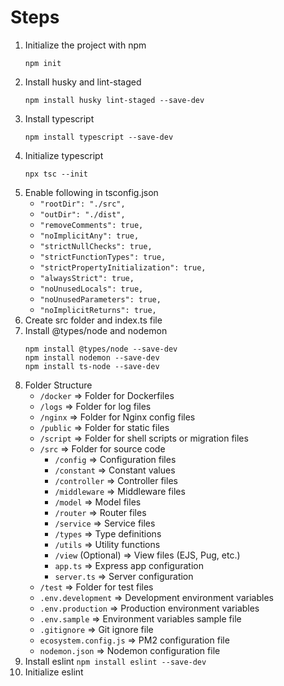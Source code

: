 # Steps
1. Initialize the project with npm
   ```
   npm init
   ```
2. Install husky and lint-staged
   ```
   npm install husky lint-staged --save-dev
   ```
3. Install typescript
   ```
   npm install typescript --save-dev
   ```
4. Initialize typescript
   ```
   npx tsc --init
   ```
5. Enable following in tsconfig.json
   - `"rootDir": "./src",`
   - `"outDir": "./dist",`
   - `"removeComments": true,`
   - `"noImplicitAny": true,`
   - `"strictNullChecks": true,`
   - `"strictFunctionTypes": true,`
   - `"strictPropertyInitialization": true,`
   - `"alwaysStrict": true,`
   - `"noUnusedLocals": true,`
   - `"noUnusedParameters": true,`
   - `"noImplicitReturns": true,`
6. Create src folder and index.ts file
7. Install @types/node and nodemon
   ```
   npm install @types/node --save-dev
   npm install nodemon --save-dev
   npm install ts-node --save-dev
   ```
9. Folder Structure
   - `/docker` => Folder for Dockerfiles
   - `/logs` => Folder for log files
   - `/nginx` => Folder for Nginx config files
   - `/public` => Folder for static files
   - `/script` => Folder for shell scripts or migration files
   - `/src` => Folder for source code
     - `/config` => Configuration files
     - `/constant` => Constant values
     - `/controller` => Controller files
     - `/middleware` => Middleware files
     - `/model` => Model files
     - `/router` => Router files
     - `/service` => Service files
     - `/types` => Type definitions
     - `/utils` => Utility functions
     - `/view` (Optional) => View files (EJS, Pug, etc.)
     - `app.ts` => Express app configuration
     - `server.ts` => Server configuration
   - `/test` => Folder for test files
   - `.env.development` => Development environment variables
   - `.env.production` => Production environment variables
   - `.env.sample` => Environment variables sample file
   - `.gitignore` => Git ignore file
   - `ecosystem.config.js` => PM2 configuration file
   - `nodemon.json` => Nodemon configuration file
10. Install eslint
   `npm install eslint --save-dev`
11. Initialize eslint
